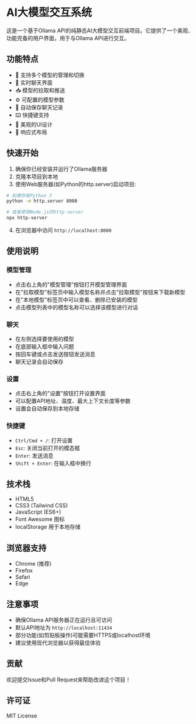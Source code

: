 # AI大模型交互系统

这是一个基于Ollama API的纯静态AI大模型交互前端项目。它提供了一个美观、功能完备的用户界面，用于与Ollama API进行交互。

## 功能特点

- 🤖 支持多个模型的管理和切换
- 💬 实时聊天界面
- 📥 模型的拉取和推送
- ⚙️ 可配置的模型参数
- 💾 自动保存聊天记录
- ⌨️ 快捷键支持
- 🎨 美观的UI设计
- 📱 响应式布局

## 快速开始

1. 确保你已经安装并运行了Ollama服务器
2. 克隆本项目到本地
3. 使用Web服务器(如Python的http.server)启动项目:

```bash
# 如果你有Python 3
python -m http.server 8000

# 或者使用Node.js的http-server
npx http-server
```

4. 在浏览器中访问 `http://localhost:8000`

## 使用说明

### 模型管理

- 点击右上角的"模型管理"按钮打开模型管理界面
- 在"拉取模型"标签页中输入模型名称并点击"拉取模型"按钮来下载新模型
- 在"本地模型"标签页中可以查看、删除已安装的模型
- 点击模型列表中的模型名称可以选择该模型进行对话

### 聊天

- 在左侧选择要使用的模型
- 在底部输入框中输入问题
- 按回车键或点击发送按钮发送消息
- 聊天记录会自动保存

### 设置

- 点击右上角的"设置"按钮打开设置界面
- 可以配置API地址、温度、最大上下文长度等参数
- 设置会自动保存到本地存储

### 快捷键

- `Ctrl/Cmd + /`: 打开设置
- `Esc`: 关闭当前打开的模态框
- `Enter`: 发送消息
- `Shift + Enter`: 在输入框中换行

## 技术栈

- HTML5
- CSS3 (Tailwind CSS)
- JavaScript (ES6+)
- Font Awesome 图标
- localStorage 用于本地存储

## 浏览器支持

- Chrome (推荐)
- Firefox
- Safari
- Edge

## 注意事项

- 确保Ollama API服务器正在运行且可访问
- 默认API地址为 `http://localhost:11434`
- 部分功能(如剪贴板操作)可能需要HTTPS或localhost环境
- 建议使用现代浏览器以获得最佳体验

## 贡献

欢迎提交Issue和Pull Request来帮助改进这个项目！

## 许可证

MIT License 